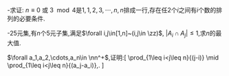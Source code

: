 -求证: $n\equiv 0~\mbox{或}~3\mod 4$是$1,1,2,3,\cdots,n,n$排成一行,存在任2个$i$之间有$i$个数的排列的必要条件.   

-25元集,有$n$个5元子集,满足$\forall i,j\in[1,n]~(i,j\in \zz)$, $|A_i\cap A_j|\leq 1$,求$n$的最大值.  

$\forall a_1,a_2,\cdots,a_n\in \nn^+$,证明:\[
\prod_{1\leq i<j\leq n}{(j-i)} \mid \prod_{1\leq i<j\leq n}{(a_j-a_i)}\,.
\]
